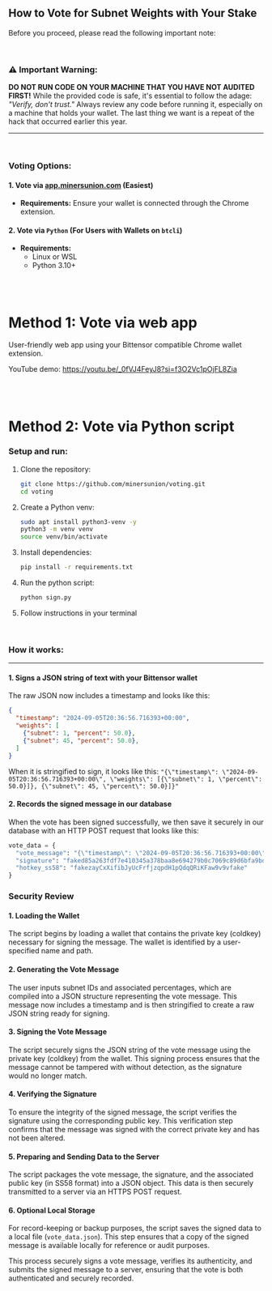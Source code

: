 ## How to Vote for Subnet Weights with Your Stake

Before you proceed, please read the following important note:

<br>

### ⚠️ **Important Warning:**
**DO NOT RUN CODE ON YOUR MACHINE THAT YOU HAVE NOT AUDITED FIRST!** While the provided code is safe, it's essential to follow the adage: _"Verify, don't trust."_ Always review any code before running it, especially on a machine that holds your wallet. The last thing we want is a repeat of the hack that occurred earlier this year.

---
<br>

### Voting Options:

#### 1. Vote via [app.minersunion.com](https://app.minersunion.com) (Easiest)
- **Requirements:** Ensure your wallet is connected through the Chrome extension.

#### 2. Vote via `Python` (For Users with Wallets on `btcli`)
- **Requirements:** 
  - Linux or WSL
  - Python 3.10+


<br>
<br>

# Method 1: Vote via web app

User-friendly web app using your Bittensor compatible Chrome wallet extension.

YouTube demo: https://youtu.be/_0fVJ4FeyJ8?si=f3O2Vc1pOjFL8Zia


<br>
<br>

# Method 2: Vote via Python script

### Setup and run:

1. Clone the repository:
    ```sh
    git clone https://github.com/minersunion/voting.git
    cd voting
    ```

2. Create a Python venv:
    ```sh
    sudo apt install python3-venv -y
    python3 -m venv venv
    source venv/bin/activate
    ```

3. Install dependencies:
    ```sh
    pip install -r requirements.txt
   ```

4. Run the python script:
    ```sh
    python sign.py
    ```

5. Follow instructions in your terminal

<br>

### How it works:

---

#### 1. Signs a JSON string of text with your Bittensor wallet

The raw JSON now includes a timestamp and looks like this:
```json
{
  "timestamp": "2024-09-05T20:36:56.716393+00:00",
  "weights": [
    {"subnet": 1, "percent": 50.0},
    {"subnet": 45, "percent": 50.0},
  ]
}
```

When it is stringified to sign, it looks like this:
`"{\"timestamp\": \"2024-09-05T20:36:56.716393+00:00\", \"weights\": [{\"subnet\": 1, \"percent\": 50.0}]}, {\"subnet\": 45, \"percent\": 50.0}]}"`

#### 2. Records the signed message in our database

When the vote has been signed successfully, we then save it securely in our database with an HTTP POST request that looks like this:

```python
vote_data = {
  "vote_message": "{\"timestamp\": \"2024-09-05T20:36:56.716393+00:00\", \"weights\": [{\"subnet\": 28, \"percent\": 50.0}, {\"subnet\": 45, \"percent\": 50.0}]}", 
  "signature": "faked85a263fdf7e410345a378baa8e694279b0c7069c89d6bfa9bd5ab42701defda054509540d38f2b71794faefff5483911ea554aad2878b61c2cf3fa01a80", 
  "hotkey_ss58": "fakezayCxXifibJyUcFrfjzqpdH1pQdqQRiKFaw9v9vfake"
}
```

### Security Review

#### 1. Loading the Wallet
The script begins by loading a wallet that contains the private key (coldkey) necessary for signing the message. The wallet is identified by a user-specified name and path.

#### 2. Generating the Vote Message
The user inputs subnet IDs and associated percentages, which are compiled into a JSON structure representing the vote message. This message now includes a timestamp and is then stringified to create a raw JSON string ready for signing.

#### 3. Signing the Vote Message
The script securely signs the JSON string of the vote message using the private key (coldkey) from the wallet. This signing process ensures that the message cannot be tampered with without detection, as the signature would no longer match.

#### 4. Verifying the Signature
To ensure the integrity of the signed message, the script verifies the signature using the corresponding public key. This verification step confirms that the message was signed with the correct private key and has not been altered.

#### 5. Preparing and Sending Data to the Server
The script packages the vote message, the signature, and the associated public key (in SS58 format) into a JSON object. This data is then securely transmitted to a server via an HTTPS POST request.

#### 6. Optional Local Storage
For record-keeping or backup purposes, the script saves the signed data to a local file (`vote_data.json`). This step ensures that a copy of the signed message is available locally for reference or audit purposes.

This process securely signs a vote message, verifies its authenticity, and submits the signed message to a server, ensuring that the vote is both authenticated and securely recorded.
